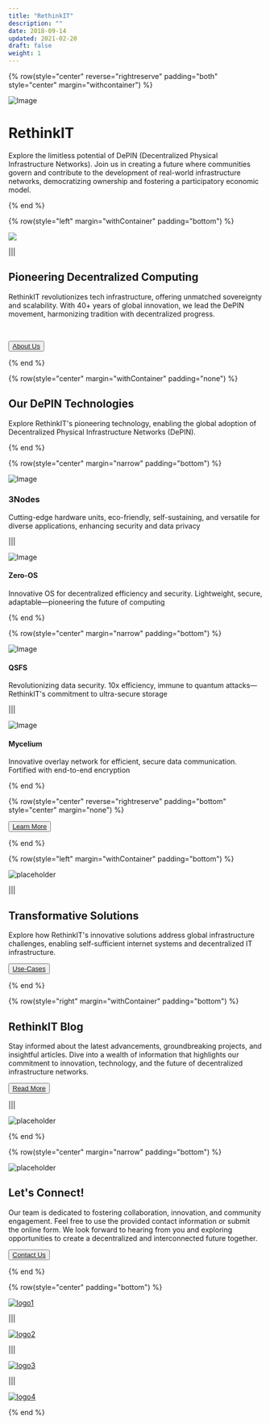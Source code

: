 ```yaml
---
title: "RethinkIT"
description: ""
date: 2018-09-14
updated: 2021-02-20
draft: false
weight: 1
---
```


<!-- section 1 (header) -->

{% row(style="center" reverse="rightreserve" padding="both" style="center" margin="withcontainer") %}

<div class="px-4 md:px-16 lg:px-28">

![Image](./img/map2.png#mx-auto)

  # RethinkIT

  <p>Explore the limitless potential of DePIN (Decentralized Physical Infrastructure Networks). Join us in creating a future where communities govern and contribute to the development of real-world infrastructure networks, democratizing ownership and fostering a participatory economic model.</p>

</div>

{% end %}

<!-- section 2 about -->

{% row(style="left" margin="withContainer" padding="bottom") %}

<div class="container mx-auto"> 

  ![](./img/datacenter.png#mx-auto)

</div>

|||

<div class="container mx-auto"> 

  ## Pioneering Decentralized Computing

  RethinkIT revolutionizes tech infrastructure, offering unmatched sovereignty and scalability. With 40+ years of global innovation, we lead the DePIN movement, harmonizing tradition with decentralized progress.

  <br>

  <button>[About Us](/about)</button>
</div>

{% end %}



<!-- section 3 (TECH) -->

{% row(style="center" margin="withContainer" padding="none") %}

<div class="container mx-auto"> 

  ## Our DePIN Technologies

  <p>Explore RethinkIT's pioneering technology, enabling the global adoption of Decentralized Physical Infrastructure Networks (DePIN).</p>
</div>

{% end %}

<!-- section 3 (TECH-ROW1) -->

{% row(style="center" margin="narrow" padding="bottom") %}

<div class="mx-4 my-4">

  ![Image](./img/node.png#md#mx-auto)

 ### 3Nodes
  Cutting-edge hardware units, eco-friendly, self-sustaining, and versatile for diverse applications, enhancing security and data privacy


</div>

|||

<div class="mx-4 my-4">

  ![Image](./img/zero.png#md#mx-auto)

  #### Zero-OS
  Innovative OS for decentralized efficiency and security. Lightweight, secure, adaptable—pioneering the future of computing

</div>

{% end %}

<!-- section 3 (TECH-ROW2) -->

{% row(style="center" margin="narrow" padding="bottom") %}

<div class="mx-4 my-4">

  ![Image](./img/quantum.png#md#mx-auto)

  #### QSFS
  Revolutionizing data security. 10x efficiency, immune to quantum attacks—RethinkIT's commitment to ultra-secure storage
</div>

|||

<div class="mx-4 my-4">

  ![Image](./img/mycelium2.png#md#mx-auto)

  #### Mycelium
  Innovative overlay network for efficient, secure data communication. Fortified with end-to-end encryption
</div>

{% end %}

{% row(style="center" reverse="rightreserve" padding="bottom" style="center" margin="none") %}

 <button>[Learn More](/technologies)</button>

{% end %}

<!-- section 4 solutions -->

{% row(style="left" margin="withContainer" padding="bottom") %}

![placeholder](./img/city6.png#mx-auto)

|||

## Transformative Solutions

<p>Explore how RethinkIT's innovative solutions address global infrastructure challenges, enabling self-sufficient internet systems and decentralized IT infrastructure.</p>

 <button>[Use-Cases](/solutions)</button>


{% end %}

<!-- section 5 news -->

{% row(style="right" margin="withContainer" padding="bottom") %}

## RethinkIT Blog

<p>Stay informed about the latest advancements, groundbreaking projects, and insightful articles. Dive into a wealth of information that highlights our commitment to innovation, technology, and the future of decentralized infrastructure networks.</p>

 <button>[Read More](/blog)</button>

|||

![placeholder](./img/news.png#mx-auto)

{% end %}

<!-- section 6 contact -->

{% row(style="center" margin="narrow" padding="bottom") %}

<div class="container mx-auto">

![placeholder](./img/img_section.png#mx-auto)

  ## Let's Connect!

  <p>Our team is dedicated to fostering collaboration, innovation, and community engagement. Feel free to use the provided contact information or submit the online form. We look forward to hearing from you and exploring opportunities to create a decentralized and interconnected future together.</p>

   <button>[Contact Us](/contact)</button>

</div>

{% end %}

<!-- section 6 in the news -->

{% row(style="center" padding="bottom") %}

[![logo1](img/logo_bottom.png#small)](yourlink)

|||

[![logo2](img/logo_bottom.png#small)](yourlink)

|||

[![logo3](img/logo_bottom.png#small)](yourlink)

|||

[![logo4](img/logo_bottom.png#small)](yourlink)

{% end %}